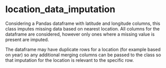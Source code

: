 # location_data_imputation
Considering a Pandas dataframe with latitude and longitude columns,  this class imputes missing data based on nearest location. All columns for the dataframe are considered, however only ones where a missing value is present are imputed. 

The dataframe may have duplicate rows for a location (for example based on year) so any additional merging columns can be passed to the class so that imputation for the location is relevant to the specific row.
